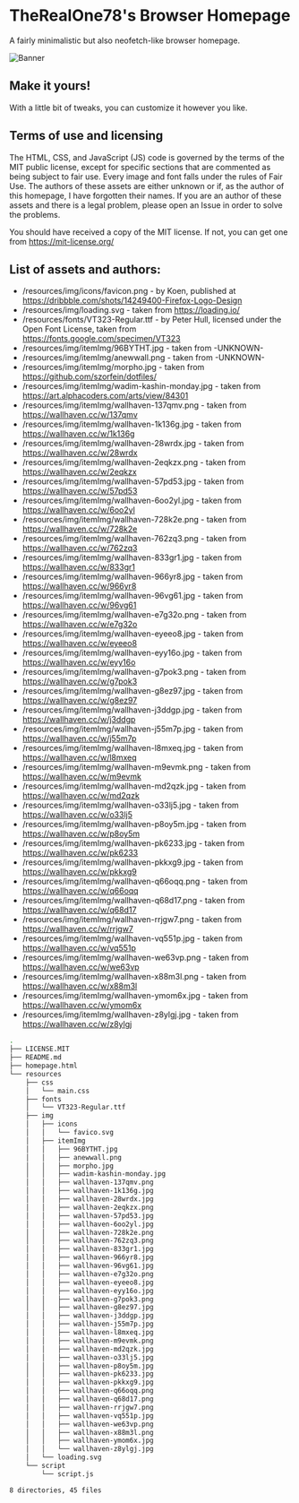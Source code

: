 # TheRealOne78's Browser Homepage

A fairly minimalistic but also neofetch-like browser homepage.

![Banner](https://i.imgur.com/T0lAxPA.png)

## Make it yours!

With a little bit of tweaks, you can customize it however you like.

## Terms of use and licensing

The HTML, CSS, and JavaScript (JS) code is governed by the terms of the MIT public license, except for specific sections that are commented as being subject to fair use. Every image and font falls under the rules of Fair Use. The authors of these assets are either unknown or if, as the author of this homepage, I have forgotten their names. If you are an author of these assets and there is a legal problem, please open an Issue in order to solve the problems.

You should have received a copy of the MIT license. If not, you can get one from https://mit-license.org/

## List of assets and authors:

* /resources/img/icons/favicon.png - by Koen, published at https://dribbble.com/shots/14249400-Firefox-Logo-Design 
* /resources/img/loading.svg - taken from https://loading.io/
* /resources/fonts/VT323-Regular.ttf - by Peter Hull, licensed under the Open Font License, taken from https://fonts.google.com/specimen/VT323 
* /resources/img/itemImg/96BYTHT.jpg - taken from -UNKNOWN-
* /resources/img/itemImg/anewwall.png - taken from -UNKNOWN-
* /resources/img/itemImg/morpho.jpg - taken from https://github.com/szorfein/dotfiles/
* /resources/img/itemImg/wadim-kashin-monday.jpg - taken from https://art.alphacoders.com/arts/view/84301
* /resources/img/itemImg/wallhaven-137qmv.png - taken from https://wallhaven.cc/w/137qmv
* /resources/img/itemImg/wallhaven-1k136g.jpg - taken from https://wallhaven.cc/w/1k136g
* /resources/img/itemImg/wallhaven-28wrdx.jpg - taken from https://wallhaven.cc/w/28wrdx
* /resources/img/itemImg/wallhaven-2eqkzx.png - taken from https://wallhaven.cc/w/2eqkzx
* /resources/img/itemImg/wallhaven-57pd53.jpg - taken from https://wallhaven.cc/w/57pd53
* /resources/img/itemImg/wallhaven-6oo2yl.jpg - taken from https://wallhaven.cc/w/6oo2yl
* /resources/img/itemImg/wallhaven-728k2e.png - taken from https://wallhaven.cc/w/728k2e
* /resources/img/itemImg/wallhaven-762zq3.png - taken from https://wallhaven.cc/w/762zq3
* /resources/img/itemImg/wallhaven-833gr1.jpg - taken from https://wallhaven.cc/w/833gr1
* /resources/img/itemImg/wallhaven-966yr8.jpg - taken from https://wallhaven.cc/w/966yr8
* /resources/img/itemImg/wallhaven-96vg61.jpg - taken from https://wallhaven.cc/w/96vg61
* /resources/img/itemImg/wallhaven-e7g32o.png - taken from https://wallhaven.cc/w/e7g32o
* /resources/img/itemImg/wallhaven-eyeeo8.jpg - taken from https://wallhaven.cc/w/eyeeo8
* /resources/img/itemImg/wallhaven-eyy16o.jpg - taken from https://wallhaven.cc/w/eyy16o
* /resources/img/itemImg/wallhaven-g7pok3.png - taken from https://wallhaven.cc/w/g7pok3
* /resources/img/itemImg/wallhaven-g8ez97.jpg - taken from https://wallhaven.cc/w/g8ez97
* /resources/img/itemImg/wallhaven-j3ddgp.jpg - taken from https://wallhaven.cc/w/j3ddgp
* /resources/img/itemImg/wallhaven-j55m7p.jpg - taken from https://wallhaven.cc/w/j55m7p
* /resources/img/itemImg/wallhaven-l8mxeq.jpg - taken from https://wallhaven.cc/w/l8mxeq
* /resources/img/itemImg/wallhaven-m9evmk.png - taken from https://wallhaven.cc/w/m9evmk
* /resources/img/itemImg/wallhaven-md2qzk.jpg - taken from https://wallhaven.cc/w/md2qzk
* /resources/img/itemImg/wallhaven-o33lj5.jpg - taken from https://wallhaven.cc/w/o33lj5
* /resources/img/itemImg/wallhaven-p8oy5m.jpg - taken from https://wallhaven.cc/w/p8oy5m
* /resources/img/itemImg/wallhaven-pk6233.jpg - taken from https://wallhaven.cc/w/pk6233
* /resources/img/itemImg/wallhaven-pkkxg9.jpg - taken from https://wallhaven.cc/w/pkkxg9
* /resources/img/itemImg/wallhaven-q66oqq.png - taken from https://wallhaven.cc/w/q66oqq
* /resources/img/itemImg/wallhaven-q68d17.png - taken from https://wallhaven.cc/w/q68d17
* /resources/img/itemImg/wallhaven-rrjgw7.png - taken from https://wallhaven.cc/w/rrjgw7
* /resources/img/itemImg/wallhaven-vq551p.jpg - taken from https://wallhaven.cc/w/vq551p
* /resources/img/itemImg/wallhaven-we63vp.png - taken from https://wallhaven.cc/w/we63vp
* /resources/img/itemImg/wallhaven-x88m3l.png - taken from https://wallhaven.cc/w/x88m3l
* /resources/img/itemImg/wallhaven-ymom6x.jpg - taken from https://wallhaven.cc/w/ymom6x
* /resources/img/itemImg/wallhaven-z8ylgj.jpg - taken from https://wallhaven.cc/w/z8ylgj

```bash
.
├── LICENSE.MIT
├── README.md
├── homepage.html
└── resources
    ├── css
    │   └── main.css
    ├── fonts
    │   └── VT323-Regular.ttf
    ├── img
    │   ├── icons
    │   │   └── favico.svg
    │   ├── itemImg
    │   │   ├── 96BYTHT.jpg
    │   │   ├── anewwall.png
    │   │   ├── morpho.jpg
    │   │   ├── wadim-kashin-monday.jpg
    │   │   ├── wallhaven-137qmv.png
    │   │   ├── wallhaven-1k136g.jpg
    │   │   ├── wallhaven-28wrdx.jpg
    │   │   ├── wallhaven-2eqkzx.png
    │   │   ├── wallhaven-57pd53.jpg
    │   │   ├── wallhaven-6oo2yl.jpg
    │   │   ├── wallhaven-728k2e.png
    │   │   ├── wallhaven-762zq3.png
    │   │   ├── wallhaven-833gr1.jpg
    │   │   ├── wallhaven-966yr8.jpg
    │   │   ├── wallhaven-96vg61.jpg
    │   │   ├── wallhaven-e7g32o.png
    │   │   ├── wallhaven-eyeeo8.jpg
    │   │   ├── wallhaven-eyy16o.jpg
    │   │   ├── wallhaven-g7pok3.png
    │   │   ├── wallhaven-g8ez97.jpg
    │   │   ├── wallhaven-j3ddgp.jpg
    │   │   ├── wallhaven-j55m7p.jpg
    │   │   ├── wallhaven-l8mxeq.jpg
    │   │   ├── wallhaven-m9evmk.png
    │   │   ├── wallhaven-md2qzk.jpg
    │   │   ├── wallhaven-o33lj5.jpg
    │   │   ├── wallhaven-p8oy5m.jpg
    │   │   ├── wallhaven-pk6233.jpg
    │   │   ├── wallhaven-pkkxg9.jpg
    │   │   ├── wallhaven-q66oqq.png
    │   │   ├── wallhaven-q68d17.png
    │   │   ├── wallhaven-rrjgw7.png
    │   │   ├── wallhaven-vq551p.jpg
    │   │   ├── wallhaven-we63vp.png
    │   │   ├── wallhaven-x88m3l.png
    │   │   ├── wallhaven-ymom6x.jpg
    │   │   └── wallhaven-z8ylgj.jpg
    │   └── loading.svg
    └── script
        └── script.js

8 directories, 45 files
```
